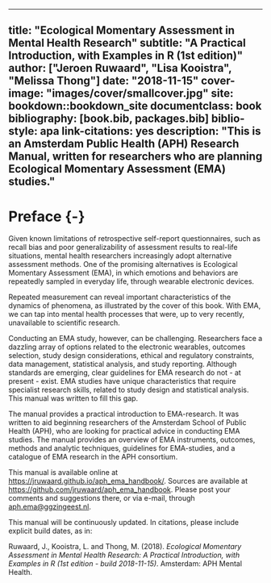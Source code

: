 
--- 
title: "Ecological Momentary Assessment in Mental Health Research"
subtitle: "A Practical Introduction, with Examples in R (1st edition)"
author: ["Jeroen Ruwaard", "Lisa Kooistra", "Melissa Thong"]
date: "2018-11-15"
cover-image: "images/cover/smallcover.jpg"
site: bookdown::bookdown_site
documentclass: book
bibliography: [book.bib, packages.bib]
biblio-style: apa
link-citations: yes
description: "This is an Amsterdam Public Health (APH) Research Manual, written for 
researchers who are planning Ecological Momentary Assessment (EMA) studies."
---

# Preface {-}



Given known limitations of retrospective self-report questionnaires, such as
recall bias and poor generalizability of assessment results to real-life
situations, mental health researchers increasingly adopt alternative assessment
methods. One of the promising alternatives is Ecological Momentary Assessment
(EMA), in which emotions and behaviors are repeatedly sampled in everyday life,
through wearable electronic devices.

Repeated measurement can reveal important characteristics of the dynamics of
phenomena, as illustrated by the cover of this book. With EMA, we can tap into
mental health processes that were, up to very recently, unavailable to
scientific research.

Conducting an EMA study, however, can be challenging. Researchers face a
dazzling array of options related to the electronic wearables, outcomes
selection, study design considerations, ethical and regulatory constraints, data
management, statistical analysis, and study reporting. Although standards are
emerging, clear guidelines for EMA research do not - at present - exist. EMA
studies have unique characteristics that require specialist research skills,
related to study design and statistical analysis. This manual was written to
fill this gap.

The manual provides a practical introduction to EMA-research. It was written to
aid beginning researchers of the Amsterdam School of Public Health (APH), who
are looking for practical advice in conducting EMA studies. The manual provides
an overview of EMA instruments, outcomes, methods and analytic techniques,
guidelines for EMA-studies, and a catalogue of EMA research in the APH
consortium.

This manual is available online at <https://jruwaard.github.io/aph_ema_handbook/>. Sources are available at <https://github.com/jruwaard/aph_ema_handbook>. Please post your comments and suggestions there, or via e-mail, through <aph.ema@ggzingeest.nl>.

This manual will be continuously updated. In citations, please include explicit 
build dates, as in:

Ruwaard, J., Kooistra, L. and Thong, M. (2018). *Ecological Momentary Assessment
in Mental Health Research: A Practical Introduction, with Examples in R (1st
edition - build 2018-11-15)*. Amsterdam: APH Mental Health. 
